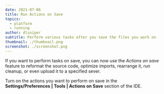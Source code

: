 ```yaml
---
date: 2021-07-06
title: Run Actions on Save
topics:
  - platform
  - running
author: dlsniper
subtitle: Perform various tasks after you save the files you work on
thumbnail: ./thumbnail.png
screenshot: ./screenshot.png
---
```


If you want to perform tasks on save, you can now use the _Actions on save_ feature to reformat the source code, optimize imports, rearrange it, run cleanup, or even upload it to a specified sever.

Turn on the actions you want to perform on save in the **Settings/Preferences | Tools | Actions on Save** section of the IDE.
